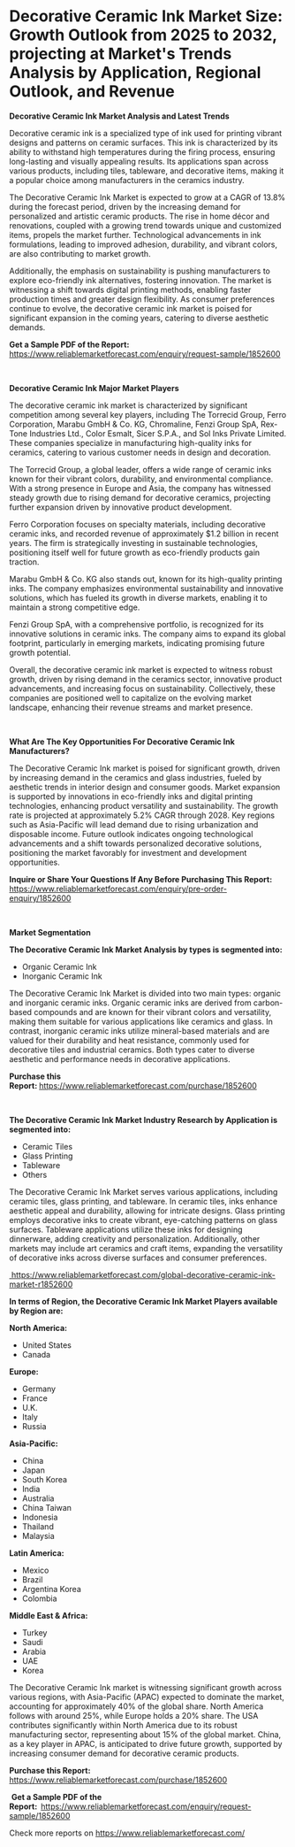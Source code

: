 <p><h1>Decorative Ceramic Ink Market Size: Growth Outlook from 2025 to 2032, projecting at Market's Trends Analysis by Application, Regional Outlook, and Revenue</h1></p><p><strong>Decorative Ceramic Ink Market Analysis and Latest Trends</strong></p>
<p><p>Decorative ceramic ink is a specialized type of ink used for printing vibrant designs and patterns on ceramic surfaces. This ink is characterized by its ability to withstand high temperatures during the firing process, ensuring long-lasting and visually appealing results. Its applications span across various products, including tiles, tableware, and decorative items, making it a popular choice among manufacturers in the ceramics industry.</p><p>The Decorative Ceramic Ink Market is expected to grow at a CAGR of 13.8% during the forecast period, driven by the increasing demand for personalized and artistic ceramic products. The rise in home décor and renovations, coupled with a growing trend towards unique and customized items, propels the market further. Technological advancements in ink formulations, leading to improved adhesion, durability, and vibrant colors, are also contributing to market growth.</p><p>Additionally, the emphasis on sustainability is pushing manufacturers to explore eco-friendly ink alternatives, fostering innovation. The market is witnessing a shift towards digital printing methods, enabling faster production times and greater design flexibility. As consumer preferences continue to evolve, the decorative ceramic ink market is poised for significant expansion in the coming years, catering to diverse aesthetic demands.</p></p>
<p><strong>Get a Sample PDF of the Report:&nbsp;</strong> <a href="https://www.reliablemarketforecast.com/enquiry/request-sample/1852600?utm_campaign=2042&utm_medium=2&utm_source=Github&utm_content=ia&utm_term=03022025&utm_id=decorative-ceramic-ink">https://www.reliablemarketforecast.com/enquiry/request-sample/1852600</a></p>
<p>&nbsp;</p>
<p><strong>Decorative Ceramic Ink Major Market Players</strong></p>
<p><p>The decorative ceramic ink market is characterized by significant competition among several key players, including The Torrecid Group, Ferro Corporation, Marabu GmbH & Co. KG, Chromaline, Fenzi Group SpA, Rex-Tone Industries Ltd., Color Esmalt, Sicer S.P.A., and Sol Inks Private Limited. These companies specialize in manufacturing high-quality inks for ceramics, catering to various customer needs in design and decoration.</p><p>The Torrecid Group, a global leader, offers a wide range of ceramic inks known for their vibrant colors, durability, and environmental compliance. With a strong presence in Europe and Asia, the company has witnessed steady growth due to rising demand for decorative ceramics, projecting further expansion driven by innovative product development.</p><p>Ferro Corporation focuses on specialty materials, including decorative ceramic inks, and recorded revenue of approximately $1.2 billion in recent years. The firm is strategically investing in sustainable technologies, positioning itself well for future growth as eco-friendly products gain traction.</p><p>Marabu GmbH & Co. KG also stands out, known for its high-quality printing inks. The company emphasizes environmental sustainability and innovative solutions, which has fueled its growth in diverse markets, enabling it to maintain a strong competitive edge.</p><p>Fenzi Group SpA, with a comprehensive portfolio, is recognized for its innovative solutions in ceramic inks. The company aims to expand its global footprint, particularly in emerging markets, indicating promising future growth potential.</p><p>Overall, the decorative ceramic ink market is expected to witness robust growth, driven by rising demand in the ceramics sector, innovative product advancements, and increasing focus on sustainability. Collectively, these companies are positioned well to capitalize on the evolving market landscape, enhancing their revenue streams and market presence.</p></p>
<p>&nbsp;</p>
<p><strong>What Are The Key Opportunities For Decorative Ceramic Ink Manufacturers?</strong></p>
<p><p>The Decorative Ceramic Ink market is poised for significant growth, driven by increasing demand in the ceramics and glass industries, fueled by aesthetic trends in interior design and consumer goods. Market expansion is supported by innovations in eco-friendly inks and digital printing technologies, enhancing product versatility and sustainability. The growth rate is projected at approximately 5.2% CAGR through 2028. Key regions such as Asia-Pacific will lead demand due to rising urbanization and disposable income. Future outlook indicates ongoing technological advancements and a shift towards personalized decorative solutions, positioning the market favorably for investment and development opportunities.</p></p>
<p><strong>Inquire or Share Your Questions If Any Before Purchasing This Report:</strong> <a href="https://www.reliablemarketforecast.com/enquiry/pre-order-enquiry/1852600?utm_campaign=2042&utm_medium=2&utm_source=Github&utm_content=ia&utm_term=03022025&utm_id=decorative-ceramic-ink">https://www.reliablemarketforecast.com/enquiry/pre-order-enquiry/1852600</a></p>
<p>&nbsp;</p>
<p><strong>Market Segmentation</strong></p>
<p><strong>The Decorative Ceramic Ink Market Analysis by types is segmented into:</strong></p>
<p><ul><li>Organic Ceramic Ink</li><li>Inorganic Ceramic Ink</li></ul></p>
<p><p>The Decorative Ceramic Ink Market is divided into two main types: organic and inorganic ceramic inks. Organic ceramic inks are derived from carbon-based compounds and are known for their vibrant colors and versatility, making them suitable for various applications like ceramics and glass. In contrast, inorganic ceramic inks utilize mineral-based materials and are valued for their durability and heat resistance, commonly used for decorative tiles and industrial ceramics. Both types cater to diverse aesthetic and performance needs in decorative applications.</p></p>
<p><strong>Purchase this Report:&nbsp;</strong><a href="https://www.reliablemarketforecast.com/purchase/1852600?utm_campaign=2042&utm_medium=2&utm_source=Github&utm_content=ia&utm_term=03022025&utm_id=decorative-ceramic-ink">https://www.reliablemarketforecast.com/purchase/1852600</a></p>
<p>&nbsp;</p>
<p><strong>The Decorative Ceramic Ink Market Industry Research by Application is segmented into:</strong></p>
<p><ul><li>Ceramic Tiles</li><li>Glass Printing</li><li>Tableware</li><li>Others</li></ul></p>
<p><p>The Decorative Ceramic Ink Market serves various applications, including ceramic tiles, glass printing, and tableware. In ceramic tiles, inks enhance aesthetic appeal and durability, allowing for intricate designs. Glass printing employs decorative inks to create vibrant, eye-catching patterns on glass surfaces. Tableware applications utilize these inks for designing dinnerware, adding creativity and personalization. Additionally, other markets may include art ceramics and craft items, expanding the versatility of decorative inks across diverse surfaces and consumer preferences.</p></p>
<p><a href="https://www.reliablemarketforecast.com/global-decorative-ceramic-ink-market-r1852600?utm_campaign=2042&utm_medium=2&utm_source=Github&utm_content=ia&utm_term=03022025&utm_id=decorative-ceramic-ink">&nbsp;https://www.reliablemarketforecast.com/global-decorative-ceramic-ink-market-r1852600</a></p>
<p><strong>In terms of Region, the Decorative Ceramic Ink Market Players available by Region are:</strong></p>
<p>
    <p> <strong> North America: </strong>
        <ul>
            <li>United States</li>
            <li>Canada</li>
        </ul>
        </p> 
    <p> <strong> Europe: </strong>
        <ul>
            <li>Germany</li>
            <li>France</li>
            <li>U.K.</li>
            <li>Italy</li>
            <li>Russia</li>
        </ul>
        </p> 
    <p> <strong> Asia-Pacific: </strong>
        <ul>
            <li>China</li>
            <li>Japan</li>
            <li>South Korea</li>
            <li>India</li>
            <li>Australia</li>
            <li>China Taiwan</li>
            <li>Indonesia</li>
            <li>Thailand</li>
            <li>Malaysia</li>
        </ul>
        </p> 
    <p> <strong> Latin America: </strong>
        <ul>
            <li>Mexico</li>
            <li>Brazil</li>
            <li>Argentina Korea</li>
            <li>Colombia</li>
        </ul>
        </p> 
    <p> <strong> Middle East & Africa: </strong>
        <ul>
            <li>Turkey</li>
            <li>Saudi</li>
            <li>Arabia</li>
            <li>UAE</li>
            <li>Korea</li>
        </ul>
    </p>
    </p>
<p><p>The Decorative Ceramic Ink market is witnessing significant growth across various regions, with Asia-Pacific (APAC) expected to dominate the market, accounting for approximately 40% of the global share. North America follows with around 25%, while Europe holds a 20% share. The USA contributes significantly within North America due to its robust manufacturing sector, representing about 15% of the global market. China, as a key player in APAC, is anticipated to drive future growth, supported by increasing consumer demand for decorative ceramic products.</p></p>
<p><strong>Purchase this Report: </strong><a href="https://www.reliablemarketforecast.com/purchase/1852600?utm_campaign=2042&utm_medium=2&utm_source=Github&utm_content=ia&utm_term=03022025&utm_id=decorative-ceramic-ink">https://www.reliablemarketforecast.com/purchase/1852600</a></p>
<p>&nbsp;<strong>Get a Sample PDF of the Report:&nbsp;&nbsp;</strong><a href="https://www.reliablemarketforecast.com/enquiry/request-sample/1852600?utm_campaign=2042&utm_medium=2&utm_source=Github&utm_content=ia&utm_term=03022025&utm_id=decorative-ceramic-ink">https://www.reliablemarketforecast.com/enquiry/request-sample/1852600</a></p>
<p><strong></strong></p>
<p>Check more reports on <a href="https://www.reliablemarketforecast.com/?utm_campaign=2042&utm_medium=2&utm_source=Github&utm_content=ia&utm_term=03022025&utm_id=decorative-ceramic-ink">https://www.reliablemarketforecast.com/</a></p>